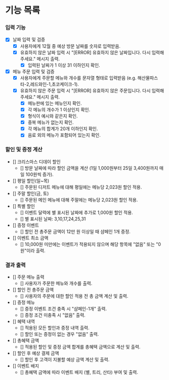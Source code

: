 # 기능 목록

### 입력 기능

- [x] 날짜 입력 및 검증
    - [x] 사용자에게 12월 중 예상 방문 날짜를 숫자로 입력받음.
    - [x] 유효하지 않은 날짜 입력 시 "[ERROR] 유효하지 않은 날짜입니다. 다시 입력해 주세요." 메시지 출력.
        - [x] 입력된 날짜가 1 이상 31 이하인지 확인.
- [x] 메뉴 주문 입력 및 검증
    - [x] 사용자에게 주문할 메뉴와 개수를 문자열 형태로 입력받음 (e.g. 해산물파스타-2,레드와인-1,초코케이크-1).
    - [x] 유효하지 않은 주문 입력 시 "[ERROR] 유효하지 않은 주문입니다. 다시 입력해 주세요." 메시지 출력.
        - [x] 메뉴판에 있는 메뉴인지 확인.
        - [x] 각 메뉴의 개수가 1 이상인지 확인.
        - [x] 형식이 예시와 같은지 확인.
        - [x] 중복 메뉴가 없는지 확인.
        - [x] 각 메뉴의 합계가 20개 이하인지 확인.
        - [x] 음료 외의 메뉴가 포함되어 있는지 확인.

### 할인 및 증정 계산

- [] 크리스마스 디데이 할인
    - [] 방문 날짜에 따라 할인 금액을 계산 (1일 1,000원부터 25일 3,400원까지 매일 100원씩 증가).
- [] 평일 할인(일~목)
    - [] 주문된 디저트 메뉴에 대해 평일에는 메뉴당 2,023원 할인 적용.
- [] 주말 할인(금, 토)
    - [] 주문된 메인 메뉴에 대해 주말에는 메뉴당 2,023원 할인 적용.
- [] 특별 할인
    - [] 이벤트 달력에 별 표시된 날짜에 추가로 1,000원 할인 적용.
    - [] 별 표시된 날짜: 3,10,17,24,25,31
- [] 증정 이벤트
    - [] 할인 전 총주문 금액이 12만 원 이상일 때 샴페인 1개 증정.
- [] 이벤트 최소 금액
    - [] 10,000원 미만에는 이벤트가 적용되지 않으며 해당 항목에 "없음" 또는 "0원"이라 출력.

### 결과 출력

- [] 주문 메뉴 출력
    - [] 사용자가 주문한 메뉴와 개수를 출력.
- [] 할인 전 총주문 금액
    - [] 사용자의 주문에 대한 할인 적용 전 총 금액 계산 및 출력.
- [] 증정 메뉴
    - [] 증정 이벤트 조건 충족 시 "샴페인-1개" 출력.
    - [] 증정 조건 미충족 시 "없음" 출력.
- [] 혜택 내역
    - [] 적용된 모든 할인과 증정 내역 출력.
    - [] 할인 또는 증정이 없는 경우 "없음" 출력.
- [] 총혜택 금액
    - [] 적용된 할인 및 증정 금액 합계를 총혜택 금액으로 계산 및 출력.
- [] 할인 후 예상 결제 금액
    - [] 할인 후 고객이 지불할 예상 금액 계산 및 출력.
- [] 이벤트 배지
    - [] 총혜택 금액에 따라 이벤트 배지 (별, 트리, 산타) 부여 및 출력.
